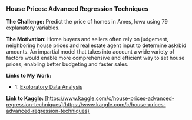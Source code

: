 ### House Prices: Advanced Regression Techniques

**The Challenge:** Predict the price of homes in Ames, Iowa using 79 explanatory variables.

**The Motivation:** Home buyers and sellers often rely on judgement, neighboring house prices and real estate agent input to determine ask/bid amounts. An impartial model that takes into account a wide variety of factors would enable more comprehensive and efficient way to set house prices, enabling better budgeting and faster sales. 

**Links to My Work:**

* 1: [Exploratory Data Analysis]()

**Link to Kaggle:** [https://www.kaggle.com/c/house-prices-advanced-regression-techniques](https://www.kaggle.com/c/house-prices-advanced-regression-techniques)
